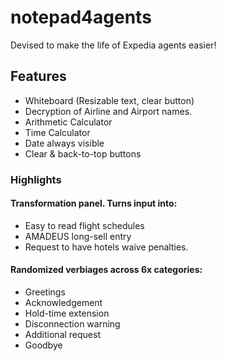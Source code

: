 # notepad4agents
Devised to make the life of Expedia agents easier!

## Features
- Whiteboard (Resizable text, clear button)
- Decryption of Airline and Airport names.
- Arithmetic Calculator
- Time Calculator
- Date always visible
- Clear & back-to-top buttons

### Highlights
#### Transformation panel. Turns input into:
- Easy to read flight schedules
- AMADEUS long-sell entry
- Request to have hotels waive penalties.

#### Randomized verbiages across 6x categories:
- Greetings
- Acknowledgement
- Hold-time extension
- Disconnection warning
- Additional request
- Goodbye
